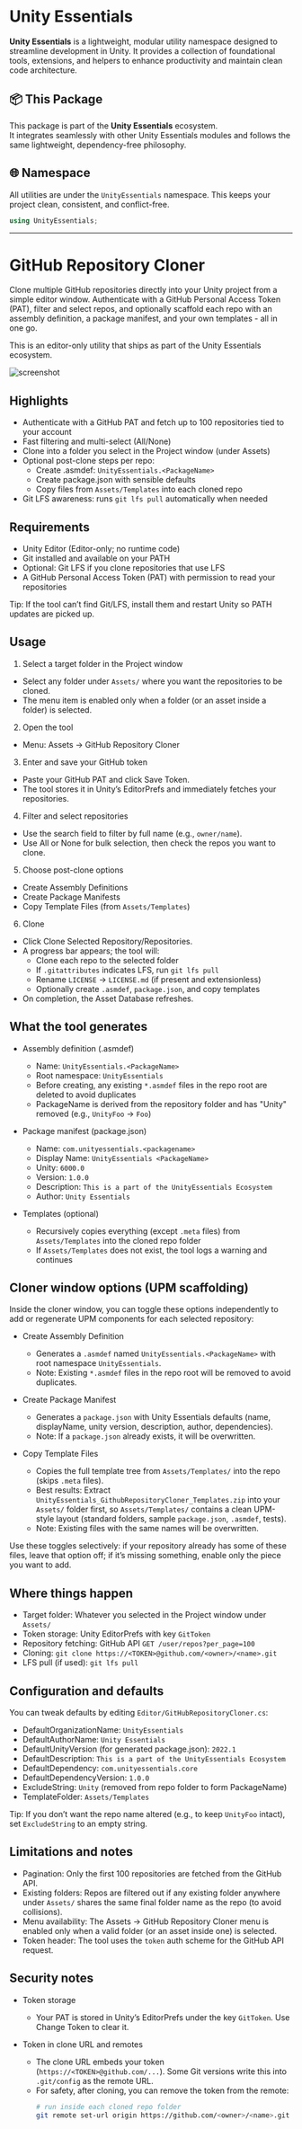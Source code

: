 # Unity Essentials

**Unity Essentials** is a lightweight, modular utility namespace designed to streamline development in Unity.
It provides a collection of foundational tools, extensions, and helpers to enhance productivity and maintain clean code architecture.

## 📦 This Package

This package is part of the **Unity Essentials** ecosystem.  
It integrates seamlessly with other Unity Essentials modules and follows the same lightweight, dependency-free philosophy.

## 🌐 Namespace

All utilities are under the `UnityEssentials` namespace. This keeps your project clean, consistent, and conflict-free.

```csharp
using UnityEssentials;
```

---

# GitHub Repository Cloner

Clone multiple GitHub repositories directly into your Unity project from a simple editor window. Authenticate with a GitHub Personal Access Token (PAT), filter and select repos, and optionally scaffold each repo with an assembly definition, a package manifest, and your own templates - all in one go.

This is an editor-only utility that ships as part of the Unity Essentials ecosystem.

![screenshot](Documentation/Screenshot.png)

## Highlights

- Authenticate with a GitHub PAT and fetch up to 100 repositories tied to your account
- Fast filtering and multi-select (All/None)
- Clone into a folder you select in the Project window (under Assets)
- Optional post-clone steps per repo:
  - Create .asmdef: `UnityEssentials.<PackageName>`
  - Create package.json with sensible defaults
  - Copy files from `Assets/Templates` into each cloned repo
- Git LFS awareness: runs `git lfs pull` automatically when needed

## Requirements

- Unity Editor (Editor-only; no runtime code)
- Git installed and available on your PATH
- Optional: Git LFS if you clone repositories that use LFS
- A GitHub Personal Access Token (PAT) with permission to read your repositories

Tip: If the tool can’t find Git/LFS, install them and restart Unity so PATH updates are picked up.

## Usage

1) Select a target folder in the Project window
- Select any folder under `Assets/` where you want the repositories to be cloned.
- The menu item is enabled only when a folder (or an asset inside a folder) is selected.

2) Open the tool
- Menu: Assets → GitHub Repository Cloner

3) Enter and save your GitHub token
- Paste your GitHub PAT and click Save Token.
- The tool stores it in Unity’s EditorPrefs and immediately fetches your repositories.

4) Filter and select repositories
- Use the search field to filter by full name (e.g., `owner/name`).
- Use All or None for bulk selection, then check the repos you want to clone.

5) Choose post-clone options
- Create Assembly Definitions
- Create Package Manifests
- Copy Template Files (from `Assets/Templates`)

6) Clone
- Click Clone Selected Repository/Repositories.
- A progress bar appears; the tool will:
  - Clone each repo to the selected folder
  - If `.gitattributes` indicates LFS, run `git lfs pull`
  - Rename `LICENSE` → `LICENSE.md` (if present and extensionless)
  - Optionally create `.asmdef`, `package.json`, and copy templates
- On completion, the Asset Database refreshes.

## What the tool generates

- Assembly definition (.asmdef)
  - Name: `UnityEssentials.<PackageName>`
  - Root namespace: `UnityEssentials`
  - Before creating, any existing `*.asmdef` files in the repo root are deleted to avoid duplicates
  - PackageName is derived from the repository folder and has "Unity" removed (e.g., `UnityFoo` → `Foo`)

- Package manifest (package.json)
  - Name: `com.unityessentials.<packagename>`
  - Display Name: `UnityEssentials <PackageName>`
  - Unity: `6000.0`
  - Version: `1.0.0`
  - Description: `This is a part of the UnityEssentials Ecosystem`
  - Author: `Unity Essentials`

- Templates (optional)
  - Recursively copies everything (except `.meta` files) from `Assets/Templates` into the cloned repo folder
  - If `Assets/Templates` does not exist, the tool logs a warning and continues

## Cloner window options (UPM scaffolding)

Inside the cloner window, you can toggle these options independently to add or regenerate UPM components for each selected repository:

- Create Assembly Definition
  - Generates a `.asmdef` named `UnityEssentials.<PackageName>` with root namespace `UnityEssentials`.
  - Note: Existing `*.asmdef` files in the repo root will be removed to avoid duplicates.

- Create Package Manifest
  - Generates a `package.json` with Unity Essentials defaults (name, displayName, unity version, description, author, dependencies).
  - Note: If a `package.json` already exists, it will be overwritten.

- Copy Template Files
  - Copies the full template tree from `Assets/Templates/` into the repo (skips `.meta` files).
  - Best results: Extract `UnityEssentials_GithubRepositoryCloner_Templates.zip` into your `Assets/` folder first, so `Assets/Templates/` contains a clean UPM-style layout (standard folders, sample `package.json`, `.asmdef`, tests).
  - Note: Existing files with the same names will be overwritten.

Use these toggles selectively: if your repository already has some of these files, leave that option off; if it’s missing something, enable only the piece you want to add.

## Where things happen

- Target folder: Whatever you selected in the Project window under `Assets/`
- Token storage: Unity EditorPrefs with key `GitToken`
- Repository fetching: GitHub API `GET /user/repos?per_page=100`
- Cloning: `git clone https://<TOKEN>@github.com/<owner>/<name>.git`
- LFS pull (if used): `git lfs pull`

## Configuration and defaults

You can tweak defaults by editing `Editor/GitHubRepositoryCloner.cs`:

- DefaultOrganizationName: `UnityEssentials`
- DefaultAuthorName: `Unity Essentials`
- DefaultUnityVersion (for generated package.json): `2022.1`
- DefaultDescription: `This is a part of the UnityEssentials Ecosystem`
- DefaultDependency: `com.unityessentials.core`
- DefaultDependencyVersion: `1.0.0`
- ExcludeString: `Unity` (removed from repo folder to form PackageName)
- TemplateFolder: `Assets/Templates`

Tip: If you don’t want the repo name altered (e.g., to keep `UnityFoo` intact), set `ExcludeString` to an empty string.

## Limitations and notes

- Pagination: Only the first 100 repositories are fetched from the GitHub API.
- Existing folders: Repos are filtered out if any existing folder anywhere under `Assets/` shares the same final folder name as the repo (to avoid collisions).
- Menu availability: The Assets → GitHub Repository Cloner menu is enabled only when a valid folder (or an asset inside one) is selected.
- Token header: The tool uses the `token` auth scheme for the GitHub API request.

## Security notes

- Token storage
  - Your PAT is stored in Unity’s EditorPrefs under the key `GitToken`. Use Change Token to clear it.

- Token in clone URL and remotes
  - The clone URL embeds your token (`https://<TOKEN>@github.com/...`). Some Git versions write this into `.git/config` as the remote URL.
  - For safety, after cloning, you can remove the token from the remote:
    ```bash
    # run inside each cloned repo folder
    git remote set-url origin https://github.com/<owner>/<name>.git
    ```
